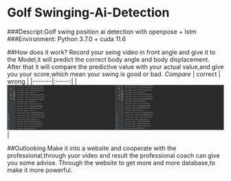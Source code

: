 # Golf Swinging-Ai-Detection
###Descript:Golf swing position ai detection with openpose + lstm
###Environment: Python 3.7.0 + cuda 11.6

##How does it work?
Record your seing video in front angle and give it to the Model,it will predict the correct body angle and body displacement.
After that it will compare the predictive value with your actual value,and give you your score,which mean your swing is good or bad.
_Compare_
| correct | wrong |
|-------|:-----:|
| ![comparing](https://github.com/yuyi0522/golf-ai-detection/blob/main/test_result_with_norm/norm_score_compare.png "compare") |


##Outlooking
Make it into a website and cooperate with the professional,through yuor video and result the professional coach can give you some advise.
Through the website to get more and more database,to make it more powerful.
